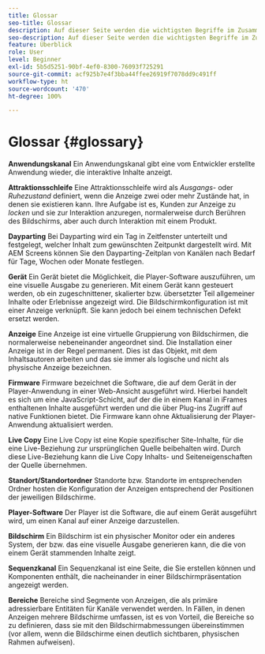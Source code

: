 ```yaml
---
title: Glossar
seo-title: Glossar
description: Auf dieser Seite werden die wichtigsten Begriffe im Zusammenhang mit AEM Screens erläutert.
seo-description: Auf dieser Seite werden die wichtigsten Begriffe im Zusammenhang mit AEM Screens erläutert.
feature: Überblick
role: User
level: Beginner
exl-id: 5b5d5251-90bf-4ef0-8300-76093f725291
source-git-commit: acf925b7e4f3bba44ffee26919f7078dd9c491ff
workflow-type: ht
source-wordcount: '470'
ht-degree: 100%

---
```


# Glossar {#glossary}

**Anwendungskanal** Ein Anwendungskanal gibt eine vom Entwickler erstellte Anwendung wieder, die interaktive Inhalte anzeigt.

**Attraktionsschleife** Eine Attraktionsschleife wird als *Ausgangs*- oder *Ruhezustand* definiert, wenn die Anzeige zwei oder mehr Zustände hat, in denen sie existieren kann. Ihre Aufgabe ist es, Kunden zur Anzeige zu *locken* und sie zur Interaktion anzuregen, normalerweise durch Berühren des Bildschirms, aber auch durch Interaktion mit einem Produkt.

**Dayparting** Bei Dayparting wird ein Tag in Zeitfenster unterteilt und festgelegt, welcher Inhalt zum gewünschten Zeitpunkt dargestellt wird. Mit AEM Screens können Sie den Dayparting-Zeitplan von Kanälen nach Bedarf für Tage, Wochen oder Monate festlegen.

**Gerät** Ein Gerät bietet die Möglichkeit, die Player-Software auszuführen, um eine visuelle Ausgabe zu generieren. Mit einem Gerät kann gesteuert werden, ob ein zugeschnittener, skalierter bzw. übersetzter Teil allgemeiner Inhalte oder Erlebnisse angezeigt wird. Die Bildschirmkonfiguration ist mit einer Anzeige verknüpft. Sie kann jedoch bei einem technischen Defekt ersetzt werden.

**Anzeige** Eine Anzeige ist eine virtuelle Gruppierung von Bildschirmen, die normalerweise nebeneinander angeordnet sind. Die Installation einer Anzeige ist in der Regel permanent. Dies ist das Objekt, mit dem Inhaltsautoren arbeiten und das sie immer als logische und nicht als physische Anzeige bezeichnen.

**Firmware** Firmware bezeichnet die Software, die auf dem Gerät in der Player-Anwendung in einer Web-Ansicht ausgeführt wird. Hierbei handelt es sich um eine JavaScript-Schicht, auf der die in einem Kanal in iFrames enthaltenen Inhalte ausgeführt werden und die über Plug-ins Zugriff auf native Funktionen bietet. Die Firmware kann ohne Aktualisierung der Player-Anwendung aktualisiert werden.

**Live Copy** Eine Live Copy ist eine Kopie spezifischer Site-Inhalte, für die eine Live-Beziehung zur ursprünglichen Quelle beibehalten wird. Durch diese Live-Beziehung kann die Live Copy Inhalts- und Seiteneigenschaften der Quelle übernehmen.

**Standort/Standortordner** Standorte bzw. Standorte im entsprechenden Ordner hosten die Konfiguration der Anzeigen entsprechend der Positionen der jeweiligen Bildschirme.

**Player-Software** Der Player ist die Software, die auf einem Gerät ausgeführt wird, um einen Kanal auf einer Anzeige darzustellen.

**Bildschirm** Ein Bildschirm ist ein physischer Monitor oder ein anderes System, der bzw. das eine visuelle Ausgabe generieren kann, die die von einem Gerät stammenden Inhalte zeigt.

**Sequenzkanal** Ein Sequenzkanal ist eine Seite, die Sie erstellen können und Komponenten enthält, die nacheinander in einer Bildschirmpräsentation angezeigt werden.

**Bereiche** Bereiche sind Segmente von Anzeigen, die als primäre adressierbare Entitäten für Kanäle verwendet werden. In Fällen, in denen Anzeigen mehrere Bildschirme umfassen, ist es von Vorteil, die Bereiche so zu definieren, dass sie mit den Bildschirmabmessungen übereinstimmen (vor allem, wenn die Bildschirme einen deutlich sichtbaren, physischen Rahmen aufweisen).
